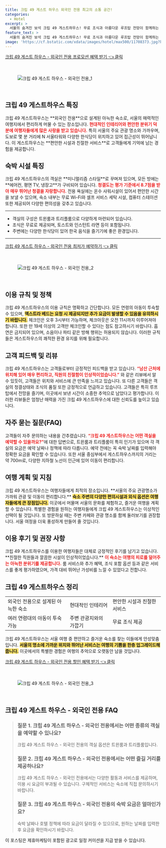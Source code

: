 ```yaml
---
title: 크립 49 게스트 하우스 외국인 전용 최고의 소통 공간!
categories:
  - Hotel
excerpt: >
  서울의 숨겨진 보석 크립 49 게스트하우스! 무료 조식과 아름다운 루프탑 전망이 함께하는 이곳은 친절한 직원과 편리한 위치로 높은 만족도를 자랑합니다. 여행의 완벽한 시작이 될 것입니다!
feature_text: >
  서울의 숨겨진 보석 크립 49 게스트하우스! 무료 조식과 아름다운 루프탑 전망이 함께하는 이곳은 친절한 직원과 편리한 위치로 높은 만족도를 자랑합니다. 여행의 완벽한 시작이 될 것입니다!
image: 'https://cf.bstatic.com/xdata/images/hotel/max500/11708373.jpg?k=8936e7f7d3cd827dc6a9d02b1042b87f9370f98011c82d0afa90a848bb188ca7&o=&hp=1'
---
```


<p><a class="modoo-button" href="https://tinyurl.com/229lvpdv" rel="nofollow noopener">크립 49 게스트 하우스 - 외국인 전용 프로모션 혜택 받기 👈 클릭</a></p><br/>
<figure class="image"><img alt="크립 49 게스트 하우스 - 외국인 전용_1" src="https://cf.bstatic.com/xdata/images/hotel/max1024x768/22236887.jpg?k=650d0535c7b2bd97e6914c1b2b6063eb29c885a3e67c67a9641e9754c183eb05&amp;o=&amp;hp=1"/></figure><br/>

<h2 id="크립_49_게스트하우스_특징">크립 49 게스트하우스 특징</h2>
<p>크립 49 게스트하우스는 **외국인 전용**으로 설계된 아늑한 숙소로, 서울의 매력적인 여행지에서 편리하게 머물 수 있는 장소입니다. <b><span style="color: #ee2323;">현대적인 인테리어와 편안한 분위기 덕분에 여행자들에게 많은 사랑을 받고 있습니다.</span></b> 특히 서울의 주요 관광 명소와 가까우며, 도보로 몇 분 거리에 N 서울타워와 다양한 한식당이 위치하고 있어 접근성이 뛰어납니다. 이 게스트하우스는 **편안한 시설과 친절한 서비스**로 고객들에게 기억에 남는 경험을 제공합니다.</p>
<h2 id="숙박_시설_특징">숙박 시설 특징</h2>
<p>크립 49 게스트하우스의 객실은 **미니멀리즘 스타일**로 꾸며져 있으며, 모든 방에는 **에어컨, 평면 TV, 냉장고**가 구비되어 있습니다. <b><span style="color: #ee2323;">청결도는 평가 기준에서 8.7점을 받아 매우 뛰어난 청결을 자랑합니다.</span></b> 전용 욕실에는 온수 샤워시설이 있어서 편안한 시간을 보낼 수 있으며, 숙소 내부는 무료 Wi-Fi와 셀프 서비스 세탁 시설, 컴퓨터 스테이션 또한 제공되어 다양한 편의성을 갖추고 있습니다.</p>
<hr/>
<ul>
<li>객실의 구성은 트윈룸과 트리플룸으로 다양하게 마련되어 있습니다.</li>
<li>조식은 무료로 제공되며, 토스트와 인스턴트 라면 등이 포함됩니다.</li>
<li>주변에는 다양한 한식당이 있어 한국 음식을 즐기기에 좋은 환경입니다.</li>
</ul>
<hr/>
<p><a class="modoo-button" href="https://tinyurl.com/229lvpdv" rel="nofollow noopener">크립 49 게스트 하우스 - 외국인 전용 최저가 예약하기 👈 클릭</a></p><br/>
<figure class="image"><img alt="크립 49 게스트 하우스 - 외국인 전용_2" src="https://cf.bstatic.com/xdata/images/hotel/max500/11708373.jpg?k=8936e7f7d3cd827dc6a9d02b1042b87f9370f98011c82d0afa90a848bb188ca7&amp;o=&amp;hp=1"/></figure><br/>
<h2 id="이용_규칙_및_정책">이용 규칙 및 정책</h2>
<p>크립 49 게스트하우스의 이용 규칙은 명확하고 간단합니다. 모든 연령의 아동이 투숙할 수 있으며, <b><span style="background-color: #ffe066;">엑스트라 베드는 요청 시 제공되지만 추가 요금이 발생할 수 있음을 유의하시기 바랍니다.</span></b> 체크인은 오후 3시부터 가능하며, 체크아웃은 오전 11시까지 이루어져야 합니다. 또한 만 19세 이상의 고객만 체크인할 수 있다는 점도 참고하시기 바랍니다. 흡연은 금지되어 있으며, 소음이나 파티 같은 방해 행위는 허용되지 않습니다. 이러한 규칙들은 게스트하우스의 쾌적한 환경 유지를 위해 필요합니다.</p>
<h2 id="고객_피드백_및_리뷰">고객 피드백 및 리뷰</h2>
<p>크립 49 게스트하우스는 고객들로부터 긍정적인 피드백을 받고 있습니다. <b><span style="color: #ee2323;">“남산 근처에 위치해 있어 매우 편리하고, 직원의 친절함이 인상적이었습니다.”</span></b> 와 같은 리뷰에서 알 수 있듯이, 고객들은 위치와 서비스에 큰 만족을 느끼고 있습니다. 또 다른 고객들은 객실의 청결상태와 조식의 품질 또한 긍정적으로 언급하고 있습니다. 고객들은 특히 루프탑에서 전망을 즐기며, 이곳에서 보낸 시간이 소중한 추억으로 남았다고 평가합니다. 이러한 리뷰들은 엄청난 매력을 가진 크립 49 게스트하우스에 대한 신뢰도를 높이고 있습니다.</p>
<h2 id="자주_묻는_질문_FAQ">자주 묻는 질문(FAQ)</h2>
<p>고객들이 자주 문의하는 내용을 간추렸습니다. <b><span style="color: #ee2323;">“크립 49 게스트하우스는 어떤 객실을 예약할 수 있을까요?”</span></b>에 대한 답변으로, 트윈룸과 트리플룸이 특히 인기가 있으며 각 객실의 요금은 예약 날짜나 정책에 따라 다릅니다. 예약 전에는 꼭 숙박 날짜를 입력해야 정확한 요금을 확인할 수 있습니다. 또한 서울 중심부에서 게스트하우스까지의 거리는 약 700m로, 다양한 지하철 노선이 인근에 있어 이동이 편리합니다.</p>
<h2 id="여행_계획_및_지침">여행 계획 및 지침</h2>
<p>크립 49 게스트하우스는 여행자들에게 최적의 장소입니다. **서울의 주요 관광명소가 가까워 관광 및 이동이 편리합니다.** <b><span style="background-color: #ffe066;">숙소 주변의 다양한 편의시설과 외식 옵션은 여행자들에게 큰 장점입니다.</span></b> 이곳에서 머물며 서울의 문화를 체험하고, 즐거운 여행을 계획할 수 있습니다. 특별한 경험을 원하는 여행자들에게 크립 49 게스트하우스는 이상적인 선택이 될 것입니다. 또 방문하실 때는 주변 카페와 관광 명소를 함께 둘러보기를 권장합니다. 서울 여정을 더욱 풍성하게 만들어 줄 것입니다.</p>
<h2 id="이용_후기_및_권장사항">이용 후기 및 권장 사항</h2>
<p>크립 49 게스트하우스를 이용한 여행자들은 대체로 긍정적인 후기를 남기고 있습니다. **친절한 직원들과 깔끔한 시설이 인상적이었습니다.** <b><span style="color: #ee2323;">이 숙소는 여행의 피로를 덜어주는 아늑한 분위기를 제공합니다.</span></b> 룸 서비스와 추가 혜택, 조식 포함 옵션 등과 같은 서비스를 좋게 평가하였으며, 가격 대비 뛰어난 가성비를 느낄 수 있었다고 전합니다.</p>
<h2 id="크립_49_게스트하우스_정리">크립 49 게스트하우스 정리</h2>
<table>
<tr>
<td>외국인 전용으로 설계된 아늑한 숙소</td>
<td>현대적인 인테리어</td>
<td>편안한 시설과 친절한 서비스</td>
</tr>
<tr>
<td>여러 연령대의 아동이 투숙 가능</td>
<td>주변 관광지와의 가깝기</td>
<td>무료 조식 제공</td>
</tr>
</table>
<p>크립 49 게스트하우스는 서울 여행 중 편안하고 즐거운 숙소를 찾는 이들에게 안성맞춤입니다. <b><span style="background-color: #ffe066;">서울의 명소에 가까운 위치와 뛰어난 서비스는 여행의 기쁨을 한층 업그레이드해 줍니다.</span></b> 이곳에서의 특별한 경험은 여행의 추억으로 오랫동안 남을 것입니다.</p>

<p><a class="modoo-button" href="https://tinyurl.com/229lvpdv" rel="nofollow noopener">크립 49 게스트 하우스 - 외국인 전용 할인 혜택 받기 👈 클릭</a></p><br>

<figure class="image"><img src="https://cf.bstatic.com/xdata/images/hotel/max500/11708346.jpg?k=244c0fa810f6d89fa66735af1262641c383d68283f0adb446554087ec33275dc&o=&hp=1" alt="크립 49 게스트 하우스 - 외국인 전용_3"></figure><br>
<h2 id="크립 49 게스트 하우스 - 외국인 전용_FAQ">크립 49 게스트 하우스 - 외국인 전용 FAQ</h2>
<div itemscope="" itemtype="https://schema.org/FAQPage"> <blockquote> <div itemscope="" itemprop="mainEntity" itemtype="https://schema.org/Question"> <h3 id="질문_1" itemprop="name">질문 1. 크립 49 게스트 하우스 - 외국인 전용에서는 어떤 종류의 객실을 예약할 수 있나요?</h3> <div itemscope="" itemprop="acceptedAnswer" itemtype="https://schema.org/Answer"> <span itemprop="text"> <p>크립 49 게스트 하우스 - 외국인 전용의 객실 옵션은 트윈룸과 트리플룸입니다.</p> </span> </div> </div> <div itemscope="" itemprop="mainEntity" itemtype="https://schema.org/Question"> <h3 id="질문_2" itemprop="name">질문 2. 크립 49 게스트 하우스 - 외국인 전용에서는 어떤 즐길 거리를 제공하나요?</h3> <div itemscope="" itemprop="acceptedAnswer" itemtype="https://schema.org/Answer"> <span itemprop="text"> <p>크립 49 게스트 하우스 - 외국인 전용에서는 다양한 활동과 서비스를 제공하며, 이용 시 요금이 부과될 수 있습니다. 구체적인 서비스는 숙소에 직접 문의하시기 바랍니다.</p> </span> </div> </div> <div itemscope="" itemprop="mainEntity" itemtype="https://schema.org/Question"> <h3 id="질문_3" itemprop="name">질문 3. 크립 49 게스트 하우스 - 외국인 전용의 숙박 요금은 얼마인가요?</h3> <div itemscope="" itemprop="acceptedAnswer" itemtype="https://schema.org/Answer"> <span itemprop="text"> <p>숙박 날짜나 호텔 정책에 따라 요금이 달라질 수 있으므로, 원하는 날짜를 입력한 후 요금을 확인하시기 바랍니다.</p> </span> </div> </div> </blockquote> </div><p>이 포스팅은 제휴마케팅이 포함된 광고로 일정 커미션을 지급 받을 수 있습니다.</p>

